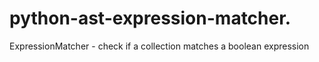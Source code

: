 # python-ast-expression-matcher.
ExpressionMatcher - check if a collection matches a boolean expression
